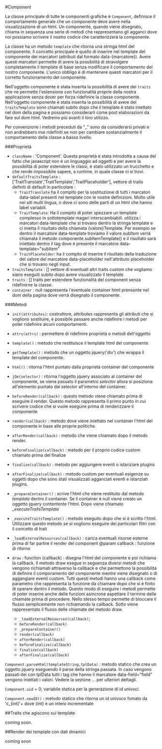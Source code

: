 #Component

La classe principale di tutte le componenti grafiche è `Component`, definisce il comportamento
generale che un componente deve avere nella visualizzazione di un html. Un componente, quando viene disegnato,
chiama in sequenza una serie di metodi che rappresentano gli agganci dove noi possiamo scrivere il nostro codice
che caratterizzerà la componente.

La classe ha un metodo `template` che ritorna una stringa html del componente. Il concetto principale è quello di 
inserire nel template del componente dei marcatori (attributi dal formato data-{marcatore}). Avere questi marcatori permette
di avere la possibilità di stravolgere completamente il template di base senza modificare il comportamento del nostro 
componente. L'unico obbligo è di mantenere questi marcatori per il corretto funzionamento del componente.

Nell'oggetto componente è stata inserita la possibilità di avere dei `traits` che ne permette l'estensione
con funzionalità proprie della nostra applicazione senza dover per forza ridefinire la classe componente. 
Nell'oggetto componente è stata inserita la possibilità di avere dei `traitsTemplate` sono chiamati subito dopo che il template 
è stato iniettato nel dom della pagina e possiamo considerarli come post elaborazioni da fare sul dom html. Vedremo più
avanti il loro utilizzo.

Per convenzione i metodi preceduti da "_" sono da considerarsi privati e non andrebbero mai ridefiniti se non per cambiare
sostanzialmente il comportamento della classe a basso livello.



###Proprietà
- `className` : 'Component'. Questa proprietà è stata introdotta a causa del fatto che javascript non è un linguaggio 
ad oggetti e per avere la possibilità di poter estendere le classi, è stato utilizzato un trucchetto e che rende impossibile 
sapere, a runtime, in quale classe ci si trovi.
- `defaultTraitsTemplate` : ['TraitTranslate','TraitTemplate','TraitPlaceholder'], vettore di traits definiti di default
in particolare :
    - `TraitTranslate` ha il compito per la sostituzione di tutti i marcatori data-label presenti nel template con le nostre 
    definizioni. Molto utile nei siti multi lingua, o dove ci sono delle parti di un html che hanno label variabili.
    - `TraitTemplate`: Ha il compito di poter spezzare un template complesso in sottotemplate magari interscambiabili.
    utilizza i marcatori data-template che si trovano dentro la stringa template e ci inietta il risultato della
    chiamata {valore}Template. Per esempio se dentro il marcatore data-template troviamo il valore *subItem* verrà chiamata
    il metodo componente.subItemTemplate() e il risultato sarà iniettato dentro il tag dove è presente il marcatore data-template="subItem" 
    - `TraitPlaceholder`: ha il compito di inserire il risultato della traduzione del valore del marcatore data-placeholder nell'attributo
    placeholder che si trovano negli input.
- `traitsTemplate` : [] vettore di eventuali altri traits custom che vogliamo siano eseguiti subito dopo avere visualizzato il template
- `traits` : [] traits per estendere funzionalità del component senza ridefinirne la classe.
- `container` : null rappresenta l'eventuale container html prensente nel dom della pagina dove verrà
disegnato il componente.

###Metodi
- `init(attributes)`: costruttore, attributes rappresenta gli attributi
che si vogliono sostituire, è possibile passare anche ridefinire i metodi per poter ridefinire alcuni 
comportamenti.

- `attrs(attrs)` : permettere di ridefinire proprietà o metodi dell'oggetto

- `template()` :  metodo che restituisce il template html del componente

- `getTemplate()` : metodo che un oggetto jquery('div') che wrappa il template del componente.

- `html()` : ritorna l'html puntato dalla proprietà container del componente
- `jQe(selector)` : ritorna l'oggetto jquery associato al container del componente, se viene
passato il parametro *selector* allora si posiziona all'elemento puntato dal selector all'interno
del container.

- `beforeRender(callback)` : questo metodo viene chiamato prima di eseguire il render. Questo metodo rappresenta
il primo punto in cui scrivere codice che si vuole eseguire prima di renderizzare il componente

- `render(callback)` : metodo dove viene iniettato nel container l'html del componente in 
base alle proprie politiche.

- `afterRender(callback)` : metodo che viene chiamato dopo il metodo render.

- `beforeFinalize(callback)` : metodo per il proprio codice custom chiamato prima del finalize
- `finalize(callback)` : metodo per aggiungere eventi o istanziare plugins 
- `afterFinalize(callback)` : metodo custom per eventuali esigenze su oggetti dopo che sono stati visualizzati agganciati
eventi e istanziati plugins.

- `_prepareContainer()`  : scrive l'html che viene restituito dal metodo *template* dentro il container.
Se il container è null viene creato un oggetto jquery contentente l'html. Dopo viene chiamato *_executeTraitsTemplate*

- `_executeTraitsTemplate()` : metodo eseguito dopo che si è scritto l'html. Utilizzare questo metodo
se si vogliono eseguire dei particolari filtri con il concetto di trait

- `_loadExternalResources(callback)` : carica eventuali risorse esterne prima di far partire il render del component
@param callback : funzione di ritorno 
    
- `draw` : function (callback) : disegna l'html del componente e poi richiama la callback.
Il metodo draw esegue in seguenza diversi metodi che vengono richiamati attraverso la
callback e che permettono la possibilità di definire il comporamento del componente mentre viene disegnato o di aggangiare
eventi custom. Tutti questi metodi hanno una callback come parametro che rappresenta la funzione da chiamare dopo che si
è finito di operare dentro il metodo. Questo modo di eseguire i metodi permette di poter inserire anche delle funzioni
asincrone aspettare il termine delle chiamate prima di procedere. Nello stesso tempo permette di bloccare il flusso
semplicemente non richiamando la callback. Sotto viene rappresentato il flusso delle chiamate del metodo draw.
 
   
    - `_loadExternalResources(callback)`;
    - `beforeRender(callback)`
    - `_prepareContainer()` 
    - `render(callback)`
    - `afterRender(callback)`
    - `beforeFinalize(callback)`
    - `finalize(callback)`
    - `afterFinalize(callback)`

`Component.parseHtml(templateString,tplData)` : metodo statico che crea un oggetto jquery eseguendo
il parse della stringa passata. In caso vengono passati dei con tplData tutti i tag che hanno il marcatore
data-field="field" vengono iniettati i valori. Vedere la sezione ... per ulteriori dettagli.

`Component.uid` = 0; variabile statica per la generazione di id univoci.

`Component.newID()` : metodo statico che ritorna un id univoco fomato da 'c_{int}'+ dove {int} è un intero incrementale


##Traits che agiscono sui template

coming soon.

##Render dei template con dati dinamici

coming soon